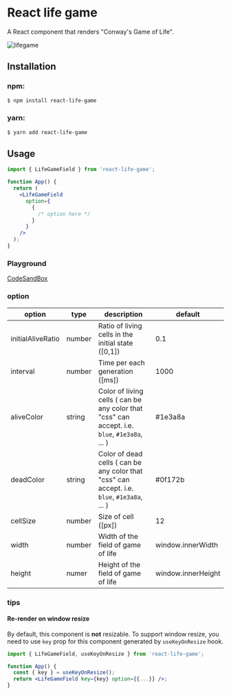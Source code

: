 # React life game

A React component that renders "Conway's Game of Life".

![lifegame](https://user-images.githubusercontent.com/38521709/151694896-8fd8d457-5c9d-411d-bd38-80d0a372c078.gif)

## Installation

### npm:

```bash
$ npm install react-life-game
```

### yarn:

```bash
$ yarn add react-life-game
```

## Usage

```jsx
import { LifeGameField } from 'react-life-game';

function App() {
  return (
    <LifeGameField
      option={
        {
          /* option here */
        }
      }
    />
  );
}
```

### Playground

[CodeSandBox](https://codesandbox.io/s/react-life-game-57q0d?file=/src/App.tsx)

### option

| option            | type   | description                                                                                   | default            |
| ----------------- | ------ | --------------------------------------------------------------------------------------------- | ------------------ |
| initialAliveRatio | number | Ratio of living cells in the initial state ([0,1])                                            | 0.1                |
| interval          | number | Time per each generation ([ms])                                                               | 1000               |
| aliveColor        | string | Color of living cells ( can be any color that "css" can accept. i.e. `blue`, `#1e3a8a`, ... ) | #1e3a8a            |
| deadColor         | string | Color of dead cells ( can be any color that "css" can accept. i.e. `blue`, `#1e3a8a`, ... )   | #0f172b            |
| cellSize          | number | Size of cell ([px])                                                                           | 12                 |
| width             | number | Width of the field of game of life                                                            | window.innerWidth  |
| height            | numer  | Height of the field of game of life                                                           | window.innerHeight |

### tips

#### Re-render on window resize

By default, this component is **not** resizable.
To support window resize, you need to use `key` prop for this component generated by `useKeyOnResize` hook.

```jsx
import { LifeGameField, useKeyOnResize } from 'react-life-game';

function App() {
  const { key } = useKeyOnResize();
  return <LifeGameField key={key} option={{...}} />;
}
```
